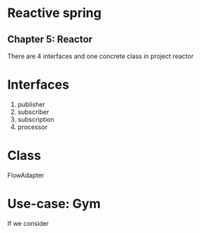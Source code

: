 # Reactive spring

## Chapter 5: Reactor

There are 4 interfaces and one concrete class in project reactor

Interfaces
===========
1. publisher
2. subscriber
3. subscription
4. processor

Class
======
FlowAdapter

Use-case: Gym
==============

If we consider 